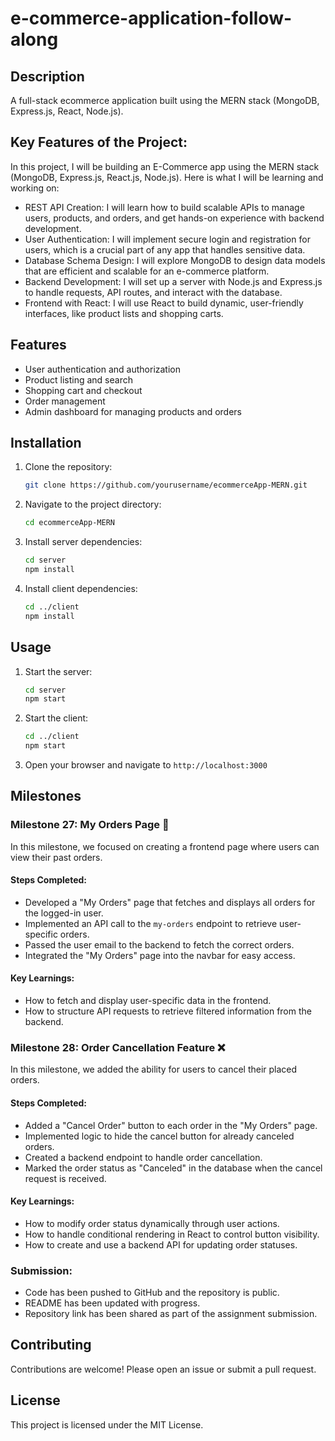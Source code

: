 # e-commerce-application-follow-along

## Description
A full-stack ecommerce application built using the MERN stack (MongoDB, Express.js, React, Node.js).

## Key Features of the Project:
In this project, I will be building an E-Commerce app using the MERN stack (MongoDB, Express.js, React.js, Node.js). Here is what I will be learning and working on:

- REST API Creation: I will learn how to build scalable APIs to manage users, products, and orders, and get hands-on experience with backend development.
- User Authentication: I will implement secure login and registration for users, which is a crucial part of any app that handles sensitive data.
- Database Schema Design: I will explore MongoDB to design data models that are efficient and scalable for an e-commerce platform.
- Backend Development: I will set up a server with Node.js and Express.js to handle requests, API routes, and interact with the database.
- Frontend with React: I will use React to build dynamic, user-friendly interfaces, like product lists and shopping carts.

## Features
- User authentication and authorization
- Product listing and search
- Shopping cart and checkout
- Order management
- Admin dashboard for managing products and orders

## Installation
1. Clone the repository:
   ```bash
   git clone https://github.com/yourusername/ecommerceApp-MERN.git
   ```
2. Navigate to the project directory:
   ```bash
   cd ecommerceApp-MERN
   ```
3. Install server dependencies:
   ```bash
   cd server
   npm install
   ```
4. Install client dependencies:
   ```bash
   cd ../client
   npm install
   ```

## Usage
1. Start the server:
   ```bash
   cd server
   npm start
   ```
2. Start the client:
   ```bash
   cd ../client
   npm start
   ```
3. Open your browser and navigate to `http://localhost:3000`

## Milestones

### Milestone 27: My Orders Page 📝
In this milestone, we focused on creating a frontend page where users can view their past orders. 

#### Steps Completed:
- Developed a "My Orders" page that fetches and displays all orders for the logged-in user.
- Implemented an API call to the `my-orders` endpoint to retrieve user-specific orders.
- Passed the user email to the backend to fetch the correct orders.
- Integrated the "My Orders" page into the navbar for easy access.

#### Key Learnings:
- How to fetch and display user-specific data in the frontend.
- How to structure API requests to retrieve filtered information from the backend.

### Milestone 28: Order Cancellation Feature ❌
In this milestone, we added the ability for users to cancel their placed orders.

#### Steps Completed:
- Added a "Cancel Order" button to each order in the "My Orders" page.
- Implemented logic to hide the cancel button for already canceled orders.
- Created a backend endpoint to handle order cancellation.
- Marked the order status as "Canceled" in the database when the cancel request is received.

#### Key Learnings:
- How to modify order status dynamically through user actions.
- How to handle conditional rendering in React to control button visibility.
- How to create and use a backend API for updating order statuses.

### Submission:
- Code has been pushed to GitHub and the repository is public.
- README has been updated with progress.
- Repository link has been shared as part of the assignment submission.

## Contributing
Contributions are welcome! Please open an issue or submit a pull request.

## License
This project is licensed under the MIT License.

